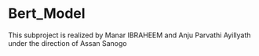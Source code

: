 # Bert_Model
 This subproject is realized by Manar IBRAHEEM and Anju Parvathi Ayillyath under the direction of Assan Sanogo
